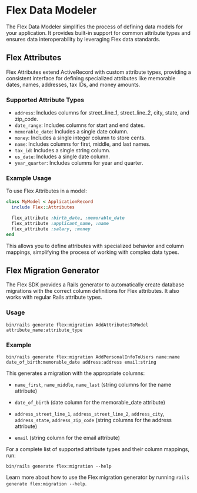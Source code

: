 # Flex Data Modeler

The Flex Data Modeler simplifies the process of defining data models for your application. It provides built-in support for common attribute types and ensures data interoperability by leveraging Flex data standards.

## Flex Attributes

Flex Attributes extend ActiveRecord with custom attribute types, providing a consistent interface for defining specialized attributes like memorable dates, names, addresses, tax IDs, and money amounts.

### Supported Attribute Types

- `address`: Includes columns for street_line_1, street_line_2, city, state, and zip_code.
- `date_range`: Includes columns for start and end dates.
- `memorable_date`: Includes a single date column.
- `money`: Includes a single integer column to store cents.
- `name`: Includes columns for first, middle, and last names.
- `tax_id`: Includes a single string column.
- `us_date`: Includes a single date column.
- `year_quarter`: Includes columns for year and quarter.

### Example Usage

To use Flex Attributes in a model:

```ruby
class MyModel < ApplicationRecord
  include Flex::Attributes

  flex_attribute :birth_date, :memorable_date
  flex_attribute :applicant_name, :name
  flex_attribute :salary, :money
end
```

This allows you to define attributes with specialized behavior and column mappings, simplifying the process of working with complex data types.

## Flex Migration Generator

The Flex SDK provides a Rails generator to automatically create database migrations with the correct column definitions for Flex attributes. It also works with regular Rails attribute types.

### Usage

```shell
bin/rails generate flex:migration AddAttributesToModel attribute_name:attribute_type
```

### Example

```shell
bin/rails generate flex:migration AddPersonalInfoToUsers name:name date_of_birth:memorable_date address:address email:string
```

This generates a migration with the appropriate columns:

- `name_first`, `name_middle`, `name_last` (string columns for the name attribute)

- `date_of_birth` (date column for the memorable_date attribute)  

- `address_street_line_1`, `address_street_line_2`, `address_city`, `address_state`, `address_zip_code` (string columns for the address attribute)

- `email` (string column for the email attribute)

For a complete list of supported attribute types and their column mappings, run:

```shell
bin/rails generate flex:migration --help
```

Learn more about how to use the Flex migration generator by running `rails generate flex:migration --help`.
